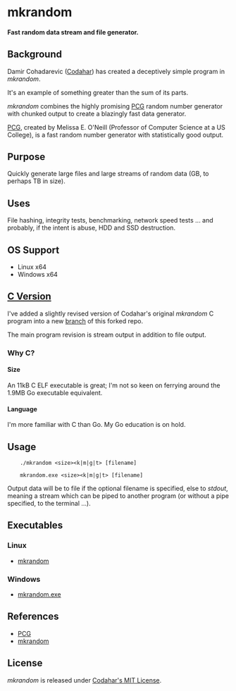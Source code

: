 
# mkrandom

#### Fast random data stream and file generator.


## Background

Damir Cohadarevic ([Codahar](https://github.com/cohadar)) has created a deceptively simple program in *mkrandom*.

It's an example of something greater than the sum of its parts.

*mkrandom* combines the highly promising [PCG](http://www.pcg-random.org/) random number generator with chunked output to create a blazingly fast data generator.

[PCG](http://www.pcg-random.org/), created by Melissa E. O'Neill (Professor of Computer Science at a US College), is a fast random number generator with statistically good output.


## Purpose

Quickly generate large files and large streams of random data (GB, to perhaps TB in size).


## Uses

File hashing, integrity tests, benchmarking, network speed tests ... and probably, if the intent is abuse, HDD and SSD destruction.


## OS Support

+ Linux x64
+ Windows x64


## [C Version](https://github.com/Tinram/mkrandom/tree/c_legacy)

I've added a slightly revised version of Codahar's original *mkrandom* C program into a new [branch](https://github.com/Tinram/mkrandom/tree/c_legacy) of this forked repo.

The main program revision is stream output in addition to file output.

### Why C?

#### Size

An 11kB C ELF executable is great; I'm not so keen on ferrying around the 1.9MB Go executable equivalent.

#### Language

I'm more familiar with C than Go.  My Go education is on hold.


## Usage

        ./mkrandom <size><k|m|g|t> [filename]

        mkrandom.exe <size><k|m|g|t> [filename]

Output data will be to file if the optional filename is specified, else to *stdout*, meaning a stream which can be piped to another program (or without a pipe specified, to the terminal ...).


## Executables

### Linux

+ [mkrandom](https://github.com/Tinram/mkrandom/blob/c_legacy/bin/linux/amd64/c/mkrandom?raw=true)

### Windows

+ [mkrandom.exe](https://github.com/Tinram/mkrandom/blob/c_legacy/bin/windows/amd64/c/mkrandom.exe?raw=true)


## References

+ [PCG](http://www.pcg-random.org/)
+ [mkrandom](https://github.com/cohadar/mkrandom)


## License

*mkrandom* is released under [Codahar's MIT License](https://github.com/cohadar/mkrandom/blob/master/LICENSE).

